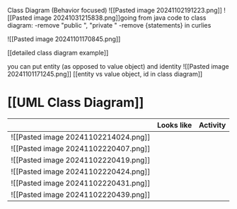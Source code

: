 Class Diagram (Behavior focused)
![[Pasted image 20241102191223.png]]
![[Pasted image 20241031215838.png]]going from java code to class diagram:
-remove "public ", "private "
-remove {statements} in curlies

![[Pasted image 20241101170845.png]]

[[detailed class diagram example]]

you can put entity (as opposed to value object) and identity
![[Pasted image 20241101171245.png]]
[[entity vs value object, id in class diagram]]

# [[UML Class Diagram]]

|                                      | Looks like                            | Activity    |
| ------------------------------------ | ------------------------------------- | ----------- |
| ![[Pasted image 20241102214024.png]] |                                       |             |
| ![[Pasted image 20241102220407.png]] |                                       |             |
| ![[Pasted image 20241102220419.png]] |                                       |             |
| ![[Pasted image 20241102220424.png]] |                                       |             |
| ![[Pasted image 20241102220431.png]] |                                       |             |
| ![[Pasted image 20241102220439.png]] |                                       |             |
